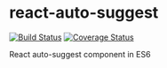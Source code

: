 # react-auto-suggest

[![Build Status](https://travis-ci.org/tomkp/react-auto-suggest.png)](https://travis-ci.org/tomkp/react-auto-suggest)
[![Coverage Status](https://coveralls.io/repos/tomkp/react-auto-suggest/badge.svg?branch=master)](https://coveralls.io/r/tomkp/react-auto-suggest?branch=master)

React auto-suggest component in ES6
